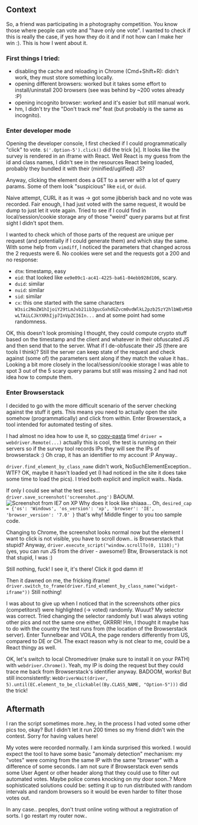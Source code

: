 ## Context
So, a friend was participating in a photography competition. You know those where people can vote and "have only one vote".
I wanted to check if this is really the case, if yes how they do it and if not how can I make her win :). This is how I went about it.

### First things I tried:
- disabling the cache and reloading in Chrome (Cmd+Shift+R): didn't work, they must store something locally.
- opening different browsers: worked but it takes some effort to install/uninstall 200 browsers (see was behind by ~200 votes already :P)
- opening incognito browser: worked and it's easier but still manual work.
- hm, I didn't try the "Don't track me" feat (but probably is the same as incognito).

### Enter developer mode
Opening the developer console, I first checked if I could programmatically "click" to vote. ```$('.Option-5').click()``` did the trick [x].
It looks like the survey is rendered in an iframe with React. Well React is my guess from the id and class names, I didn't see in the resources React being loaded, probably they bundled it with their (minified/uglified) JS?

Anyway, clicking the element does a GET to a server with a lot of query params. Some of them look "suspicious" like ```eid```, or ```duid```.

Naive attempt, CURL it as it was -> got some jibberish back and no vote was recorded. Fair enough, I had just voted with the same request, it would be dump to just let it vote again.
Tried to see if I could find in local/session/cookie storage any of those "weird" query params but at first sight I didn't spot them.

I wanted to check which of those parts of the request are unique per request (and potentially if I could generate them) and which stay the same.
With some help from ```vimdiff```, I noticed the parameters that changed across the 2 requests were 6. No cookies were set and the requests got a 200 and no response:
- ```dtm```: timestamp, easy
- ```eid```: that looked like ```ee9e09c1-ac41-4225-ba61-04ebb928d106```, scary.
- ```duid```: similar
- ```nuid```: similar
- ```sid```: similar
- ```cx```: this one started with the same characters ```W3sic2NoZW1hIjoiY29tLmJvb21ib3gucGxhdGZvcm0vdWlkL2pzb25zY2hlbWEvMS0wLTAiLCJkYXRhIjp7InVpZCI6In...``` and at some point had some randomness.

OK, this doesn't look promising I thought, they could compute crypto stuff based on the timestamp and the client and whatever in their obfuscated JS and then send that to the server. What if I de-obfuscate their JS (there are tools I think)?
Still the server can keep state of the request and check against (some of) the parameters sent along if they match the value it has..
Looking a bit more closely in the local/session/cookie storage I was able to spot 3 out of the 5 scary query params but still was missing 2 and had not idea how to compute them.

### Enter Browserstack
I decided to go with the more difficult scenario of the server checking against the stuff it gets. This means you need to actually open the site somehow (programmatically) and click from within.
Enter Browserstack, a tool intended for automated testing of sites.

I had almost no idea how to use it, so [copy-pasta](https://www.browserstack.com/automate/python) time!
```driver = webdriver.Remote(...)``` actually this is cool, the test is running on their servers so if the survey tool records IPs they will see the IPs of browserstack :) Oh crap, it has an identifier to my account :P Anyway..

```driver.find_element_by_class_name``` didn't work, NoSuchElementException.. WTF?
OK, maybe it hasn't loaded yet (I had noticed in the site it does take some time to load the pics). I tried both explicit and implicit waits.. Nada.

If only I could see what the test sees... ```driver.save_screenshot('screenshot.png')``` BAOUM. 
![Screenshot from IE7 on XP](./screenshot.png)
Why does it look like shiaaa... Oh, ```desired_cap = {'os': 'Windows', 'os_version': 'xp', 'browser': 'IE', 'browser_version': '7.0' }``` that's why! Middle finger to you too sample code.

Changing to Chrome, the screenshot looks normal now but the element I want to click is not visible, you have to scroll down.. is Browserstack that stupid? Anyway, ```driver.execute_script("window.scrollTo(0, 1110);")``` (yes, you can run JS from the driver - awesome!) Btw, Browserstack is not that stupid, I was :)

Still nothing, fuck! I see it, it's there! Click it god damn it!

Then it dawned on me, the fricking iframe! ```driver.switch_to_frame(driver.find_element_by_class_name("widget-iframe"))``` Still nothing!

I was about to give up when I noticed that in the screenshots other pics (competitors!) were highlighted (-> voted) randomly. Wuuut? My selector was correct. Tried changing the selector randomly but I was always voting other pics and not the same one either, GKRRR!
Hm, I thought it maybe has to do with the country the test runs from (the location of the Browserstack server). Enter Tunnelbear and VOILA, the page renders differently from US, compared to DE or CH. The exact reason why is not clear to me, could be a React thingy as well.

OK, let's switch to local Chromedriver (make sure to install it on your PATH) with ```webdriver.Chrome()```. Yeah, my IP is doing the request but they could trace me back from Browserstack's identifier anyway.
BADOOM, works! But still inconsistently: ```WebDriverWait(driver, 5).until(EC.element_to_be_clickable((By.CLASS_NAME, "Option-5")))``` did the trick!

## Aftermath
I ran the script sometimes more..hey, in the process I had voted some other pics too, okay? But I didn't let it run 200 times so my friend didn't win the contest. Sorry for having values here!

My votes were recorded normally. I am kinda surprised this worked. I would expect the tool to have some basic "anomaly detection" mechanism: my "votes" were coming from the same IP with the same "browser" with a difference of some seconds. I am not sure if Browserstack even sends some User Agent or other header along that they could use to filter out automated votes. Maybe police comes knocking on my door soon..?
More sophisticated solutions could be: setting it up to run distributed with random intervals and random browsers so it would be even harder to filter those votes out.

In any case.. peoples, don't trust online voting without a registration of sorts. I go restart my router now..
